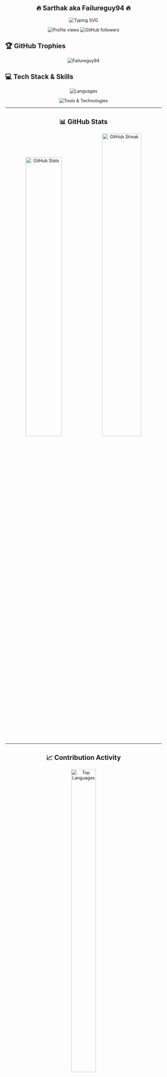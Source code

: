 <!-- Profile README for @Failureguy94 -->
<h2 align="center">🔥 Sarthak aka Failureguy94 🔥</h2>
<p align="center">
<img src="https://readme-typing-svg.demolab.com?font=Fira+Code&size=32&duration=2800&pause=2000&color=F75C7E&center=true&vCenter=true&width=600&lines=Hey+There!+%F0%9F%91%8B;I'm+Sarthak+%7C+Failureguy94;Blockchain+Developer+%F0%9F%94%97;Competitive+Programmer+%F0%9F%92%BB;Sophomore+at+IIIT+Nagpur+%E2%9C%A8" alt="Typing SVG" />
</p>
 
<p align="center">
<img src="https://komarev.com/ghpvc/?username=Failureguy94&label=Profile%20Views&color=0e75b6&style=flat" alt="Profile views" />
<img src="https://img.shields.io/github/followers/Failureguy94?label=Followers&style=social" alt="GitHub followers" />
</p>

## 🏆 GitHub Trophies

<p align="left">
  <p align="center">
  <img src="https://github-profile-trophy.vercel.app/?username=Failureguy94&theme=algolia&no-bg=true&margin-w=15&no-frame=true&column=7&rank=-C,-?&row=1" alt="Failureguy94" />
</p>

</div>



## 💻 Tech Stack & Skills 
 <p align="center">
 <img src="https://skillicons.dev/icons?i=ts,js,react,nextjs,nodejs,solidity,python,cpp" alt="Languages" />
</p>
<p align="center">
<img src="https://skillicons.dev/icons?i=tailwind,html,css,git,github,vscode,linux,docker" alt="Tools & Technologies" />
 </p>

---
<div align="center">

## 📊 GitHub Stats

<p>
   <img src="https://github-readme-stats.vercel.app/api?username=Failureguy94&show_icons=true&theme=radical&hide_border=false&bg_color=0D1117&border_color=F75C7E" width="48%" alt="GitHub Stats" />
  <img src="https://streak-stats.demolab.com?user=Failureguy94&theme=radical&hide_border=false&background=0D1117&border=F75C7E" width="50%" alt="GitHub Streak" />
</p>

</div>




---

<div align="center">
  
## 📈 Contribution Activity

<p>
  <img src="https://github-readme-stats.vercel.app/api/top-langs/?username=Failureguy94&theme=radical&hide_border=false&bg_color=0D1117&border_color=F75C7E&layout=compact&langs_count=8" width="40%" height="50%" alt="Top Languages" />
</p>


</div>

---



<div align="center">
  
  <img src="https://github-readme-activity-graph.vercel.app/graph?username=Failureguy94&theme=react-dark&hide_border=true&area=true" alt="Activity Graph" width="80%" />
  
</div>

<div align="center">

## 🌐 Connect with Me

<p>
  <a href="https://open.spotify.com/user/31kvjvr4pyl6x5t76oo6oklvc554">
    <img src="https://img.shields.io/badge/Spotify-1ED760?style=for-the-badge&logo=spotify&logoColor=white" alt="Spotify" />
  </a>
  <a href="http://www.linkedin.com/in/sarthak14313" target="_blank">
    <img src="https://img.shields.io/badge/LinkedIn-0077B5?style=for-the-badge&logo=linkedin&logoColor=white" alt="LinkedIn" />
  </a>
  <a href="https://www.instagram.com/sarthak.parkale.7/" target="_blank">
    <img src="https://img.shields.io/badge/Instagram-E4405F?style=for-the-badge&logo=instagram&logoColor=white" alt="Instagram" />
  </a>
  <a href="https://www.codechef.com/users/sarthak14313" target="_blank">
    <img src="https://img.shields.io/badge/CodeChef-5B4638?style=for-the-badge&logo=codechef&logoColor=white" alt="CodeChef" />
  </a>
  <a href="https://codeforces.com/profile/Sarthak14313" target="_blank">
    <img src="https://img.shields.io/badge/Codeforces-1F8ACB?style=for-the-badge&logo=codeforces&logoColor=white" alt="Codeforces" />
  </a>
</p>

</div>
